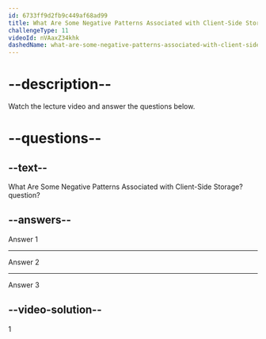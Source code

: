 ```yaml
---
id: 6733ff9d2fb9c449af68ad99
title: What Are Some Negative Patterns Associated with Client-Side Storage?
challengeType: 11
videoId: nVAaxZ34khk
dashedName: what-are-some-negative-patterns-associated-with-client-side-storage
---
```


# --description--

Watch the lecture video and answer the questions below.

# --questions--

## --text--

What Are Some Negative Patterns Associated with Client-Side Storage? question?

## --answers--

Answer 1

---

Answer 2

---

Answer 3

## --video-solution--

1
